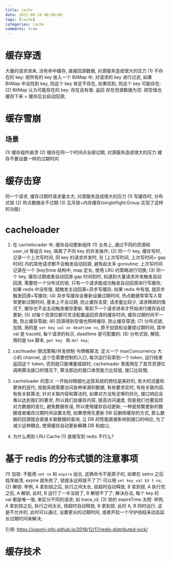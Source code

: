 ```yaml
---
title: cache
date: 2021-08-18 00:00:00
tags: [cache]
categories: cache
comments: true
---
```


# 缓存穿透
大量的请求进来, 没有命中缓存, 直接回源数据, 对源服务造成很大的压力
(1) 不存在的 key: 把所有的 key 放入一个 BitMap 中, 对请求的 key 进行过滤, 如果 BitMap 中没找到 key, 则这个 key 肯定不存在, 如果找到, 则这个 key 可能存在;
(2) BitMap 认为可能存在的 key:
  存在且有值: 返回
  存在但源数据为空: 把空值也缓存下来 + 缓存后台自动回源;

# 缓存雪崩
## 场景
(1) 缓存组件崩溃
(2) 缓存在同一个时间点全部过期, 对源服务造成很大的压力
缓存不要设置一样的过期时间

# 缓存击穿
同一个请求, 缓存过期时请求量太大, 对源服务造成很大的压力
(1) 写缓存时, 分布式锁
(2) 热点数据永不过期
(3) 互斥锁+内存缓存(singleflight.Group 实现了这样的功能)

# cacheloader
1. 在 cachelocader 中, 缓存自动更新组件
(1) 业务上, 通过不同的资源和 user_id 等组合 key, 隔离了不同 key 的并发操作;
(2) 同一个 key, 缓存写时, 记录一个上次写时间, 同 key 的请求并发时, 在 [上次写时间, 上次写时间+ gap 时间] 内的其他请求都不会触发自动回源, 避免起太多 goroutine;
上次写时间记录在一个 [key]time 结构中, map 定长, 使用 LRU 的策略进行切换;
(3) 同一个 key, 缓存过期或者自动回源 gap 时间到时, 如遇到大量请求并发触发自动回源, 需要抢一个分布式的锁, 只有一个请求能成功触发自动回源进行写缓存;
如果 redis 中没有值, 就触发主动回源+异步写缓存;
如果 redis 中有值, 就异步触发回源+写缓存;
(4) 异步写缓存会重新设置过期时间, 热点数据常常写入常常更新过期时间, 基本上不会过期, 防止缓存击穿; 请求量比较少, 请求稀疏的情况下, 缓存也不会主动触发缓存更新, 等到下一个请求进来才开始进行缓存自动更新;
(5) 对每个资源位都可灵活配置返回资源的缓存时间, 缓存过期时间不一致, 防止缓存雪崩;
(6) 回源得到空值也照样缓存, 防止缓存穿透;
(7) 分布式锁, 加锁, 用的是 ``set key val ex deadtime nx``, 原子加锁和设置锁过期时间, 其中 val 是 traceId, 每个请求的标示, deadtime 是可配置的;
(8) 分布式锁, 解锁, 用的是 lua 脚本, ``get key `` 和 `` del key ``;

2. cachloader 限流策略/并发控制
令牌桶算法: 定义一个 maxConcurrency 大小的 channel, 这个在需要控制的入口, 每次运行前拿到一个 token, 运行结束返回这个 token, 否则就只能堵塞或超时;
cacheloader 里面用在了首页资源位调用算法接口的情况下, 算法那边的接口承受能力比较低, 接口比较慢;

3. cacheloader 的意义
一开始对精细化运营系统的预估是美好的, 有大的流量和更快的迭代;
投放系统需要访问各种来源的数据, 有些要求实时, 有些关联内容, 有些关联算法; 针对关联内容和算法的, 如果对方没有足够的优化, 接口响应会难以达到我们的要求, 所以我们会缓存内容, 提高访问速度, 但是我们也要监控对方数据的变化, 避免数据有误, 所以使用缓存自动更新; 一种是频繁更新的数据或者缓存过期时间设置太短, 如果使用先更新 DB 后删除缓存的方式, 那么数据的回源就会直接关联数据的查询, 让 DB 的性能直接影响到接口的响应, 为了减少这种耦合, 使用缓存自动更新解耦 DB 和接口;

4. 为什么用到 LRU Cache
(1) 直接写到 redis 不行么? 

# 基于 redis 的分布式锁的注意事项
(1) 加锁: 不能用 ``set nx`` 和 ``expire`` 组合, 这俩命令不是原子的, 如果在 setnx 之后程序崩溃, expire 就失败了, 锁就永远释放不了了! 可以用 ``set key val EX t nx``;
(2) 解锁: 举例, A 拿到锁之后, 执行之间太长, 锁超时自动释放, B 拿到锁, A 执行完之后, A 解锁, 此时, B 运行了一半没锁了, B 解锁不了了; 解决办法, 每个 key 的 val 都是唯一值, 来区分不同的请求; 如 trace_id;
(3) 锁的 expireTime 太短: 举例, A 拿到锁之后, 执行之间太长, 锁超时自动释放, B 拿到锁, 此时 A, B 同时运行, 这是不允许的, 此时可以通过, 设置更长的过期时间, 或者开启一个守护线程来动态延长过期时间来解决;

引用:
https://xiaomi-info.github.io/2019/12/17/redis-distributed-lock/



# 缓存技术



















